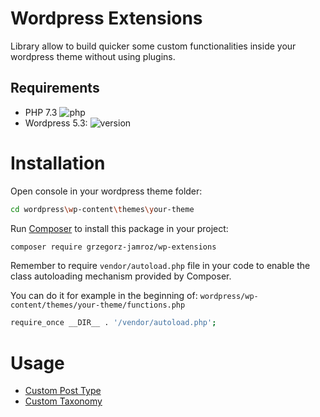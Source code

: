 # Wordpress Extensions

Library allow to build quicker some custom functionalities inside your wordpress theme without using plugins.

## Requirements

- PHP 7.3 ![php](https://img.shields.io/badge/php-7.3-blue)
- Wordpress 5.3: ![version](https://img.shields.io/badge/wordpress-5.3-yellow)


# Installation

Open console in your wordpress theme folder:

```bash
cd wordpress\wp-content\themes\your-theme
```

Run [Composer](https://getcomposer.org) to install this package in your project:

```bash
composer require grzegorz-jamroz/wp-extensions
```

Remember to require `vendor/autoload.php` file in your code to enable the class autoloading mechanism provided by Composer.

You can do it for example in the beginning of:
`wordpress/wp-content/themes/your-theme/functions.php`

```bash
require_once __DIR__ . '/vendor/autoload.php';
```

# Usage

- [Custom Post Type](src/CustomPostType/README.md)
- [Custom Taxonomy](src/CustomTaxonomy/README.md)
